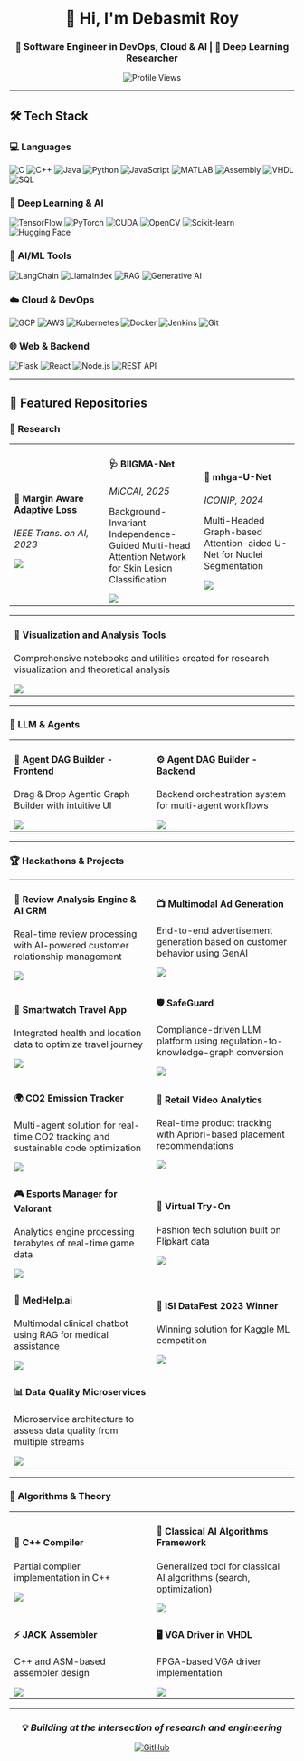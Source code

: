 <div align="center">

# 👋 Hi, I'm Debasmit Roy

### 🚀 Software Engineer in DevOps, Cloud & AI | 🧠 Deep Learning Researcher

![Profile Views](https://komarev.com/ghpvc/?username=DEBASMITROY2002&color=blueviolet&style=flat-square)

</div>

---

## 🛠️ Tech Stack

### 💻 Languages
![C](https://img.shields.io/badge/C-00599C?style=for-the-badge&logo=c&logoColor=white)
![C++](https://img.shields.io/badge/C++-00599C?style=for-the-badge&logo=cplusplus&logoColor=white)
![Java](https://img.shields.io/badge/Java-ED8B00?style=for-the-badge&logo=openjdk&logoColor=white)
![Python](https://img.shields.io/badge/Python-3776AB?style=for-the-badge&logo=python&logoColor=white)
![JavaScript](https://img.shields.io/badge/JavaScript-F7DF1E?style=for-the-badge&logo=javascript&logoColor=black)
![MATLAB](https://img.shields.io/badge/MATLAB-0076A8?style=for-the-badge&logo=mathworks&logoColor=white)
![Assembly](https://img.shields.io/badge/Assembly-654FF0?style=for-the-badge&logo=assemblyscript&logoColor=white)
![VHDL](https://img.shields.io/badge/VHDL-543978?style=for-the-badge)
![SQL](https://img.shields.io/badge/SQL-4479A1?style=for-the-badge&logo=mysql&logoColor=white)

### 🤖 Deep Learning & AI
![TensorFlow](https://img.shields.io/badge/TensorFlow-FF6F00?style=for-the-badge&logo=tensorflow&logoColor=white)
![PyTorch](https://img.shields.io/badge/PyTorch-EE4C2C?style=for-the-badge&logo=pytorch&logoColor=white)
![CUDA](https://img.shields.io/badge/CUDA-76B900?style=for-the-badge&logo=nvidia&logoColor=white)
![OpenCV](https://img.shields.io/badge/OpenCV-5C3EE8?style=for-the-badge&logo=opencv&logoColor=white)
![Scikit-learn](https://img.shields.io/badge/Scikit--learn-F7931E?style=for-the-badge&logo=scikit-learn&logoColor=white)
![Hugging Face](https://img.shields.io/badge/Hugging%20Face-FFD21E?style=for-the-badge&logo=huggingface&logoColor=black)

### 🔗 AI/ML Tools
![LangChain](https://img.shields.io/badge/LangChain-121212?style=for-the-badge&logo=chainlink&logoColor=white)
![LlamaIndex](https://img.shields.io/badge/LlamaIndex-8B5CF6?style=for-the-badge)
![RAG](https://img.shields.io/badge/RAG%20Systems-FF4785?style=for-the-badge)
![Generative AI](https://img.shields.io/badge/Generative%20AI-00D9FF?style=for-the-badge)

### ☁️ Cloud & DevOps
![GCP](https://img.shields.io/badge/Google%20Cloud-4285F4?style=for-the-badge&logo=google-cloud&logoColor=white)
![AWS](https://img.shields.io/badge/AWS-FF9900?style=for-the-badge&logo=amazon-aws&logoColor=white)
![Kubernetes](https://img.shields.io/badge/Kubernetes-326CE5?style=for-the-badge&logo=kubernetes&logoColor=white)
![Docker](https://img.shields.io/badge/Docker-2496ED?style=for-the-badge&logo=docker&logoColor=white)
![Jenkins](https://img.shields.io/badge/Jenkins-D24939?style=for-the-badge&logo=jenkins&logoColor=white)
![Git](https://img.shields.io/badge/Git-F05032?style=for-the-badge&logo=git&logoColor=white)

### 🌐 Web & Backend
![Flask](https://img.shields.io/badge/Flask-000000?style=for-the-badge&logo=flask&logoColor=white)
![React](https://img.shields.io/badge/React-61DAFB?style=for-the-badge&logo=react&logoColor=black)
![Node.js](https://img.shields.io/badge/Node.js-339933?style=for-the-badge&logo=node.js&logoColor=white)
![REST API](https://img.shields.io/badge/REST%20API-009688?style=for-the-badge)

---

## 📂 Featured Repositories

### 🔬 Research

<table>
<tr>
<td width="33%">
<h4>📄 Margin Aware Adaptive Loss</h4>
<p><i>IEEE Trans. on AI, 2023</i></p>
<a href="https://github.com/DEBASMITROY2002/Margin-Aware-Adaptive-Weighted-Loss">
<img src="https://img.shields.io/badge/View%20Repo-000000?style=for-the-badge&logo=github&logoColor=white"/>
</a>
</td>
<td width="33%">
<h4>🩺 BIIGMA-Net</h4>
<p><i>MICCAI, 2025</i></p>
<p>Background-Invariant Independence-Guided Multi-head Attention Network for Skin Lesion Classification</p>
<a href="https://github.com/DEBASMITROY2002/BIIGMA-Net">
<img src="https://img.shields.io/badge/View%20Repo-000000?style=for-the-badge&logo=github&logoColor=white"/>
</a>
</td>
<td width="33%">
<h4>🧬 mhga-U-Net</h4>
<p><i>ICONIP, 2024</i></p>
<p>Multi-Headed Graph-based Attention-aided U-Net for Nuclei Segmentation</p>
<a href="https://github.com/DEBASMITROY2002/mhga-U-Net">
<img src="https://img.shields.io/badge/View%20Repo-000000?style=for-the-badge&logo=github&logoColor=white"/>
</a>
</td>
</tr>
</table>

<table>
<tr>
<td width="100%">
<h4>🔧 Visualization and Analysis Tools</h4>
<p>Comprehensive notebooks and utilities created for research visualization and theoretical analysis</p>
<a href="https://github.com/orgs/ai-vis-theory/repositories">
<img src="https://img.shields.io/badge/View%20Repos-8B5CF6?style=for-the-badge&logo=jupyter&logoColor=white"/>
</a>
</td>
</tr>
</table>

---

### 🤖 LLM & Agents

<table>
<tr>
<td width="50%">
<h4>🎨 Agent DAG Builder - Frontend</h4>
<p>Drag & Drop Agentic Graph Builder with intuitive UI</p>
<a href="https://github.com/DEBASMITROY2002/agent-dag-frontend">
<img src="https://img.shields.io/badge/View%20Repo-61DAFB?style=for-the-badge&logo=react&logoColor=black"/>
</a>
</td>
<td width="50%">
<h4>⚙️ Agent DAG Builder - Backend</h4>
<p>Backend orchestration system for multi-agent workflows</p>
<a href="https://github.com/ddruk-landing-zone-0/agent-dag-builder">
<img src="https://img.shields.io/badge/View%20Repo-339933?style=for-the-badge&logo=node.js&logoColor=white"/>
</a>
</td>
</tr>
</table>

---

### 🏆 Hackathons & Projects

<table>
<tr>
<td width="50%">
<h4>💬 Review Analysis Engine & AI CRM</h4>
<p>Real-time review processing with AI-powered customer relationship management</p>
<a href="https://github.com/orgs/devrev-elasticSearch/repositories">
<img src="https://img.shields.io/badge/View%20Repos-FF6B6B?style=for-the-badge&logo=elasticsearch&logoColor=white"/>
</a>
</td>
<td width="50%">
<h4>📺 Multimodal Ad Generation</h4>
<p>End-to-end advertisement generation based on customer behavior using GenAI</p>
<a href="https://github.com/orgs/elastic-openserve/repositories">
<img src="https://img.shields.io/badge/View%20Repos-00D9FF?style=for-the-badge&logo=openai&logoColor=black"/>
</a>
</td>
</tr>
<tr>
<td width="50%">
<h4>📱 Smartwatch Travel App</h4>
<p>Integrated health and location data to optimize travel journey</p>
<a href="https://github.com/orgs/fsqhack/repositories">
<img src="https://img.shields.io/badge/View%20Repos-34A853?style=for-the-badge&logo=google-fit&logoColor=white"/>
</a>
</td>
<td width="50%">
<h4>🛡️ SafeGuard</h4>
<p>Compliance-driven LLM platform using regulation-to-knowledge-graph conversion</p>
<a href="https://github.com/orgs/knacktohack314/repositories">
<img src="https://img.shields.io/badge/View%20Repos-5865F2?style=for-the-badge&logo=security&logoColor=white"/>
</a>
</td>
</tr>
<tr>
<td width="50%">
<h4>🌍 CO2 Emission Tracker</h4>
<p>Multi-agent solution for real-time CO2 tracking and sustainable code optimization</p>
<a href="https://github.com/orgs/med-tech-solution/repositories">
<img src="https://img.shields.io/badge/View%20Repos-10B981?style=for-the-badge&logo=leaflet&logoColor=white"/>
</a>
</td>
<td width="50%">
<h4>🛒 Retail Video Analytics</h4>
<p>Real-time product tracking with Apriori-based placement recommendations</p>
<a href="https://github.com/orgs/nxhackathon/repositories">
<img src="https://img.shields.io/badge/View%20Repos-FF6F00?style=for-the-badge&logo=tensorflow&logoColor=white"/>
</a>
</td>
</tr>
<tr>
<td width="50%">
<h4>🎮 Esports Manager for Valorant</h4>
<p>Analytics engine processing terabytes of real-time game data</p>
<a href="https://github.com/orgs/VCT-Hacks/repositories">
<img src="https://img.shields.io/badge/View%20Repos-FF4655?style=for-the-badge&logo=valorant&logoColor=white"/>
</a>
</td>
<td width="50%">
<h4>👔 Virtual Try-On</h4>
<p>Fashion tech solution built on Flipkart data</p>
<a href="https://github.com/FashionGridSolution/solution">
<img src="https://img.shields.io/badge/View%20Repo-F5C400?style=for-the-badge&logo=flipkart&logoColor=black"/>
</a>
</td>
</tr>
<tr>
<td width="50%">
<h4>🏥 MedHelp.ai</h4>
<p>Multimodal clinical chatbot using RAG for medical assistance</p>
<a href="https://github.com/DEBASMITROY2002/MedHelp.ai_bpit">
<img src="https://img.shields.io/badge/View%20Repo-DC143C?style=for-the-badge&logo=healthcare&logoColor=white"/>
</a>
</td>
<td width="50%">
<h4>🏅 ISI DataFest 2023 Winner</h4>
<p>Winning solution for Kaggle ML competition</p>
<a href="https://github.com/DEBASMITROY2002/ISI-DataFest-Integration-2023-ML-Hackathon">
<img src="https://img.shields.io/badge/View%20Repo-FFD700?style=for-the-badge&logo=kaggle&logoColor=black"/>
</a>
</td>
</tr>
<tr>
<td width="50%">
<h4>📊 Data Quality Microservices</h4>
<p>Microservice architecture to assess data quality from multiple streams</p>
<a href="https://github.com/ddruk-landing-zone-0/data-quality">
<img src="https://img.shields.io/badge/View%20Repo-2496ED?style=for-the-badge&logo=docker&logoColor=white"/>
</a>
</td>
<td width="50%">
</td>
</tr>
</table>

---

### 🧮 Algorithms & Theory

<table>
<tr>
<td width="50%">
<h4>🔧 C++ Compiler</h4>
<p>Partial compiler implementation in C++</p>
<a href="https://github.com/DEBASMITROY2002/partial_compiler/">
<img src="https://img.shields.io/badge/View%20Repo-00599C?style=for-the-badge&logo=cplusplus&logoColor=white"/>
</a>
</td>
<td width="50%">
<h4>🧠 Classical AI Algorithms Framework</h4>
<p>Generalized tool for classical AI algorithms (search, optimization)</p>
<a href="https://github.com/DEBASMITROY2002/Problem_Theory">
<img src="https://img.shields.io/badge/View%20Repo-00599C?style=for-the-badge&logo=cplusplus&logoColor=white"/>
</a>
</td>
</tr>
<tr>
<td width="50%">
<h4>⚡ JACK Assembler</h4>
<p>C++ and ASM-based assembler design</p>
<a href="https://github.com/DEBASMITROY2002/Assmbler_Design_JACK">
<img src="https://img.shields.io/badge/View%20Repo-654FF0?style=for-the-badge&logo=assemblyscript&logoColor=white"/>
</a>
</td>
<td width="50%">
<h4>🖥️ VGA Driver in VHDL</h4>
<p>FPGA-based VGA driver implementation</p>
<a href="https://github.com/DEBASMITROY2002/VGA_Driver_VHDL">
<img src="https://img.shields.io/badge/View%20Repo-543978?style=for-the-badge&logo=xilinx&logoColor=white"/>
</a>
</td>
</tr>
</table>

---

<div align="center">

### 💡 *Building at the intersection of research and engineering*

[![GitHub](https://img.shields.io/badge/GitHub-100000?style=for-the-badge&logo=github&logoColor=white)](https://github.com/DEBASMITROY2002)

</div>
